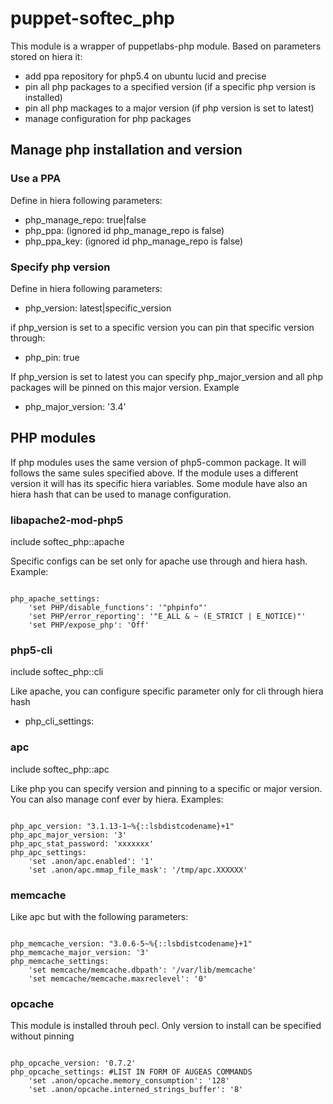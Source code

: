 puppet-softec\_php
=================

This module is a wrapper of puppetlabs-php module. Based on parameters stored on hiera it:

 * add ppa repository for php5.4 on ubuntu lucid and precise
 * pin all php packages to a specified version (if a specific php version is installed)
 * pin all php mackages to a major version (if php version is set to latest)
 * manage configuration for php packages

## Manage php installation and version

### Use a PPA
Define in hiera following parameters:

 * php\_manage\_repo: true|false
 * php\_ppa: (ignored id php\_manage\_repo is false)
 * php\_ppa\_key: (ignored id php\_manage\_repo is false)

### Specify php version
Define in hiera following parameters:

 * php\_version: latest|specific\_version

if php\_version is set to a specific version you can pin that specific version through:

 * php\_pin: true

If php\_version is set to latest you can specify php\_major\_version and all php packages will be pinned on this major version. Example

 * php\_major\_version: '3.4'

## PHP modules

If php modules uses the same version of php5-common package. It will follows the same sules specified above. If the module uses a different version it will has its specific hiera variables.
Some module have also an hiera hash that can be used to manage configuration.

### libapache2-mod-php5

include softec\_php::apache

Specific configs can be set only for apache use through and hiera hash. Example:
<pre><code>
php_apache_settings:
    'set PHP/disable_functions': '"phpinfo"'
    'set PHP/error_reporting': '"E_ALL & ~ (E_STRICT | E_NOTICE)"'
    'set PHP/expose_php': 'Off'
</code></pre>

### php5-cli

include softec\_php::cli

Like apache, you can configure specific parameter only for cli through hiera hash

 * php\_cli\_settings:

### apc
include softec\_php::apc

Like php you can specify version and pinning to a specific or major version. You can also manage conf ever by hiera. Examples:

<pre><code>
php_apc_version: "3.1.13-1~%{::lsbdistcodename}+1"
php_apc_major_version: '3'
php_apc_stat_password: 'xxxxxxx'
php_apc_settings:
    'set .anon/apc.enabled': '1'
    'set .anon/apc.mmap_file_mask': '/tmp/apc.XXXXXX'
</code></pre>

### memcache
Like apc but with the following parameters:

<pre><code>
php_memcache_version: "3.0.6-5~%{::lsbdistcodename}+1"
php_memcache_major_version: '3'
php_memcache_settings:
    'set memcache/memcache.dbpath': '/var/lib/memcache'
    'set memcache/memcache.maxreclevel': '0'
</code></pre>

### opcache
This module is installed throuh pecl. Only version to install can be specified without pinning

<pre><code>
php_opcache_version: '0.7.2'
php_opcache_settings: #LIST IN FORM OF AUGEAS COMMANDS
    'set .anon/opcache.memory_consumption': '128'
    'set .anon/opcache.interned_strings_buffer': '8'
</code></pre>
